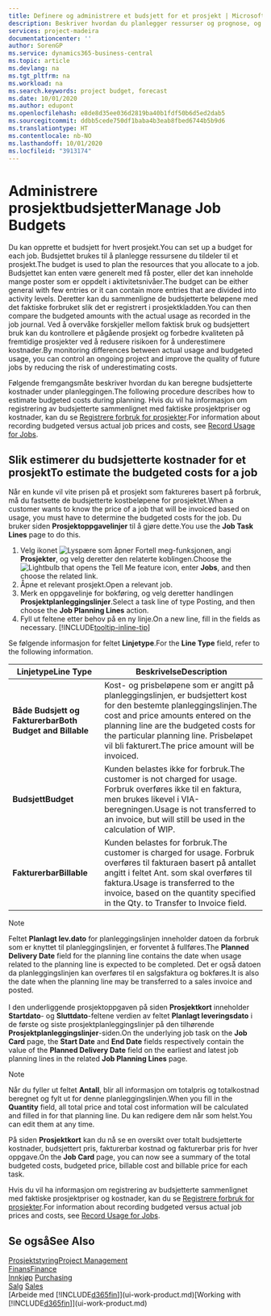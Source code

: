 ```yaml
---
title: Definere og administrere et budsjett for et prosjekt | Microsoft-dokumentasjon
description: Beskriver hvordan du planlegger ressurser og prognose, og styrer prosjektkostnader ved å definere et budsjett for hvert prosjekt.
services: project-madeira
documentationcenter: ''
author: SorenGP
ms.service: dynamics365-business-central
ms.topic: article
ms.devlang: na
ms.tgt_pltfrm: na
ms.workload: na
ms.search.keywords: project budget, forecast
ms.date: 10/01/2020
ms.author: edupont
ms.openlocfilehash: e8de8d35ee036d2819ba40b1fdf50b6d5ed2dab5
ms.sourcegitcommit: ddbb5cede750df1baba4b3eab8fbed6744b5b9d6
ms.translationtype: HT
ms.contentlocale: nb-NO
ms.lasthandoff: 10/01/2020
ms.locfileid: "3913174"
---
```

# <a name="manage-job-budgets"></a><span data-ttu-id="76721-103">Administrere prosjektbudsjetter</span><span class="sxs-lookup"><span data-stu-id="76721-103">Manage Job Budgets</span></span>
<span data-ttu-id="76721-104">Du kan opprette et budsjett for hvert prosjekt.</span><span class="sxs-lookup"><span data-stu-id="76721-104">You can set up a budget for each job.</span></span> <span data-ttu-id="76721-105">Budsjettet brukes til å planlegge ressursene du tildeler til et prosjekt.</span><span class="sxs-lookup"><span data-stu-id="76721-105">The budget is used to plan the resources that you allocate to a job.</span></span> <span data-ttu-id="76721-106">Budsjettet kan enten være generelt med få poster, eller det kan inneholde mange poster som er oppdelt i aktivitetsnivåer.</span><span class="sxs-lookup"><span data-stu-id="76721-106">The budget can be either general with few entries or it can contain more entries that are divided into activity levels.</span></span> <span data-ttu-id="76721-107">Deretter kan du sammenligne de budsjetterte beløpene med det faktiske forbruket slik det er registrert i prosjektkladden.</span><span class="sxs-lookup"><span data-stu-id="76721-107">You can then compare the budgeted amounts with the actual usage as recorded in the job journal.</span></span> <span data-ttu-id="76721-108">Ved å overvåke forskjeller mellom faktisk bruk og budsjettert bruk kan du kontrollere et pågående prosjekt og forbedre kvaliteten på fremtidige prosjekter ved å redusere risikoen for å underestimere kostnader.</span><span class="sxs-lookup"><span data-stu-id="76721-108">By monitoring differences between actual usage and budgeted usage, you can control an ongoing project and improve the quality of future jobs by reducing the risk of underestimating costs.</span></span>

<span data-ttu-id="76721-109">Følgende fremgangsmåte beskriver hvordan du kan beregne budsjetterte kostnader under planleggingen.</span><span class="sxs-lookup"><span data-stu-id="76721-109">The following procedure describes how to estimate budgeted costs during planning.</span></span> <span data-ttu-id="76721-110">Hvis du vil ha informasjon om registrering av budsjetterte sammenlignet med faktiske prosjektpriser og kostnader, kan du se [Registrere forbruk for prosjekter](projects-how-record-job-usage.md).</span><span class="sxs-lookup"><span data-stu-id="76721-110">For information about recording budgeted versus actual job prices and costs, see [Record Usage for Jobs](projects-how-record-job-usage.md).</span></span>  

## <a name="to-estimate-the-budgeted-costs-for-a-job"></a><a name="JobBudgetCosts"></a> <span data-ttu-id="76721-111">Slik estimerer du budsjetterte kostnader for et prosjekt</span><span class="sxs-lookup"><span data-stu-id="76721-111">To estimate the budgeted costs for a job</span></span>
<span data-ttu-id="76721-112">Når en kunde vil vite prisen på et prosjekt som faktureres basert på forbruk, må du fastsette de budsjetterte kostbeløpene for prosjektet.</span><span class="sxs-lookup"><span data-stu-id="76721-112">When a customer wants to know the price of a job that will be invoiced based on usage, you must have to determine the budgeted costs for the job.</span></span> <span data-ttu-id="76721-113">Du bruker siden **Prosjektoppgavelinjer** til å gjøre dette.</span><span class="sxs-lookup"><span data-stu-id="76721-113">You use the **Job Task Lines** page to do this.</span></span>

1. <span data-ttu-id="76721-114">Velg ikonet ![Lyspære som åpner Fortell meg-funksjonen](media/ui-search/search_small.png "Fortell hva du vil gjøre"), angi **Prosjekter**, og velg deretter den relaterte koblingen.</span><span class="sxs-lookup"><span data-stu-id="76721-114">Choose the ![Lightbulb that opens the Tell Me feature](media/ui-search/search_small.png "Tell me what you want to do") icon, enter **Jobs**, and then choose the related link.</span></span>  
2. <span data-ttu-id="76721-115">Åpne et relevant prosjekt.</span><span class="sxs-lookup"><span data-stu-id="76721-115">Open a relevant job.</span></span>
3. <span data-ttu-id="76721-116">Merk en oppgavelinje for bokføring, og velg deretter handlingen **Prosjektplanleggingslinjer**.</span><span class="sxs-lookup"><span data-stu-id="76721-116">Select a task line of type Posting, and then choose the **Job Planning Lines** action.</span></span>
4. <span data-ttu-id="76721-117">Fyll ut feltene etter behov på en ny linje.</span><span class="sxs-lookup"><span data-stu-id="76721-117">On a new line, fill in the fields as necessary.</span></span> [!INCLUDE[tooltip-inline-tip](includes/tooltip-inline-tip_md.md)]   

<span data-ttu-id="76721-118">Se følgende informasjon for feltet **Linjetype**.</span><span class="sxs-lookup"><span data-stu-id="76721-118">For the **Line Type** field, refer to the following information.</span></span>  

| <span data-ttu-id="76721-119">Linjetype</span><span class="sxs-lookup"><span data-stu-id="76721-119">Line Type</span></span> | <span data-ttu-id="76721-120">Beskrivelse</span><span class="sxs-lookup"><span data-stu-id="76721-120">Description</span></span> |
| --- | --- |
| <span data-ttu-id="76721-121">**Både Budsjett og Fakturerbar**</span><span class="sxs-lookup"><span data-stu-id="76721-121">**Both Budget and Billable**</span></span> |<span data-ttu-id="76721-122">Kost- og prisbeløpene som er angitt på planleggingslinjen, er budsjettert kost for den bestemte planleggingslinjen.</span><span class="sxs-lookup"><span data-stu-id="76721-122">The cost and price amounts entered on the planning line are the budgeted costs for the particular planning line.</span></span> <span data-ttu-id="76721-123">Prisbeløpet vil bli fakturert.</span><span class="sxs-lookup"><span data-stu-id="76721-123">The price amount will be invoiced.</span></span> |
| <span data-ttu-id="76721-124">**Budsjett**</span><span class="sxs-lookup"><span data-stu-id="76721-124">**Budget**</span></span> |<span data-ttu-id="76721-125">Kunden belastes ikke for forbruk.</span><span class="sxs-lookup"><span data-stu-id="76721-125">The customer is not charged for usage.</span></span> <span data-ttu-id="76721-126">Forbruk overføres ikke til en faktura, men brukes likevel i VIA-beregningen.</span><span class="sxs-lookup"><span data-stu-id="76721-126">Usage is not transferred to an invoice, but will still be used in the calculation of WIP.</span></span> |
| <span data-ttu-id="76721-127">**Fakturerbar**</span><span class="sxs-lookup"><span data-stu-id="76721-127">**Billable**</span></span> |<span data-ttu-id="76721-128">Kunden belastes for forbruk.</span><span class="sxs-lookup"><span data-stu-id="76721-128">The customer is charged for usage.</span></span> <span data-ttu-id="76721-129">Forbruk overføres til fakturaen basert på antallet angitt i feltet Ant. som skal overføres til faktura.</span><span class="sxs-lookup"><span data-stu-id="76721-129">Usage is transferred to the invoice, based on the quantity specified in the Qty. to Transfer to Invoice field.</span></span> |

> [!NOTE]  
> <span data-ttu-id="76721-130">Feltet **Planlagt lev.dato** for planleggingslinjen inneholder datoen da forbruk som er knyttet til planleggingslinjen, er forventet å fullføres.</span><span class="sxs-lookup"><span data-stu-id="76721-130">The **Planned Delivery Date** field for the planning line contains the date when usage related to the planning line is expected to be completed.</span></span> <span data-ttu-id="76721-131">Det er også datoen da planleggingslinjen kan overføres til en salgsfaktura og bokføres.</span><span class="sxs-lookup"><span data-stu-id="76721-131">It is also the date when the planning line may be transferred to a sales invoice and posted.</span></span> <br /><br /> <span data-ttu-id="76721-132">I den underliggende prosjektoppgaven på siden **Prosjektkort** inneholder **Startdato**- og **Sluttdato**-feltene verdien av feltet **Planlagt leveringsdato** i de første og siste prosjektplanleggingslinjer på den tilhørende **Prosjektplanleggingslinjer**-siden.</span><span class="sxs-lookup"><span data-stu-id="76721-132">On the underlying job task on the **Job Card** page, the **Start Date** and **End Date** fields respectively contain the value of the **Planned Delivery Date** field on the earliest and latest job planning lines in the related **Job Planning Lines** page.</span></span>

> [!NOTE]  
>   <span data-ttu-id="76721-133">Når du fyller ut feltet **Antall**, blir all informasjon om totalpris og totalkostnad beregnet og fylt ut for denne planleggingslinjen.</span><span class="sxs-lookup"><span data-stu-id="76721-133">When you fill in the **Quantity** field, all total price and total cost information will be calculated and filled in for that planning line.</span></span> <span data-ttu-id="76721-134">Du kan redigere dem når som helst.</span><span class="sxs-lookup"><span data-stu-id="76721-134">You can edit them at any time.</span></span>

<span data-ttu-id="76721-135">På siden **Prosjektkort** kan du nå se en oversikt over totalt budsjetterte kostnader, budsjettert pris, fakturerbar kostnad og fakturerbar pris for hver oppgave.</span><span class="sxs-lookup"><span data-stu-id="76721-135">On the **Job Card** page, you can now see a summary of the total budgeted costs, budgeted price, billable cost and billable price for each task.</span></span>

<span data-ttu-id="76721-136">Hvis du vil ha informasjon om registrering av budsjetterte sammenlignet med faktiske prosjektpriser og kostnader, kan du se [Registrere forbruk for prosjekter](projects-how-record-job-usage.md).</span><span class="sxs-lookup"><span data-stu-id="76721-136">For information about recording budgeted versus actual job prices and costs, see [Record Usage for Jobs](projects-how-record-job-usage.md).</span></span>

## <a name="see-also"></a><span data-ttu-id="76721-137">Se også</span><span class="sxs-lookup"><span data-stu-id="76721-137">See Also</span></span>
[<span data-ttu-id="76721-138">Prosjektstyring</span><span class="sxs-lookup"><span data-stu-id="76721-138">Project Management</span></span>](projects-manage-projects.md)  
[<span data-ttu-id="76721-139">Finans</span><span class="sxs-lookup"><span data-stu-id="76721-139">Finance</span></span>](finance.md)  
<span data-ttu-id="76721-140">[Innkjøp](purchasing-manage-purchasing.md)       </span><span class="sxs-lookup"><span data-stu-id="76721-140">[Purchasing](purchasing-manage-purchasing.md)       </span></span>  
<span data-ttu-id="76721-141">[Salg](sales-manage-sales.md)    </span><span class="sxs-lookup"><span data-stu-id="76721-141">[Sales](sales-manage-sales.md)    </span></span>  
<span data-ttu-id="76721-142">[Arbeide med [!INCLUDE[d365fin](includes/d365fin_md.md)]](ui-work-product.md)</span><span class="sxs-lookup"><span data-stu-id="76721-142">[Working with [!INCLUDE[d365fin](includes/d365fin_md.md)]](ui-work-product.md)</span></span>  
